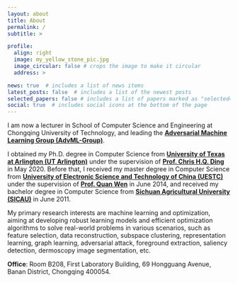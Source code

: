 ```yaml
---
layout: about
title: About
permalink: /
subtitle: >

profile:
  align: right
  image: my_yellow_stone_pic.jpg
  image_circular: false # crops the image to make it circular
  address: >

news: true  # includes a list of news items
latest_posts: false  # includes a list of the newest posts
selected_papers: false # includes a list of papers marked as "selected={true}"
social: true  # includes social icons at the bottom of the page
---
```


I am now a lecturer in School of Computer Science and Engineering at Chongqing University of Technology, and leading the <b><a href="https://AdvML-Group.github.io">Adversarial Machine Learning Group (AdvML-Group)</a></b>.

I obtained my Ph.D. degree in Computer Science from <b><a href="https://www.uta.edu/">University of Texas at Arlington (UT Arlington)</a></b> under the supervision of <b><a href="https://sds.cuhk.edu.cn/en/teacher/197">Prof. Chris H.Q. Ding</a></b> in May 2020. Before that, I received my master degree in Computer Science from <b><a href="https://en.uestc.edu.cn/">University of Electronic Science and Technology of China (UESTC)</a></b> under the supervision of <b><a href="https://faculty.uestc.edu.cn/wenquan/zh_CN/index.htm">Prof. Quan Wen</a></b> in June 2014, and received my bachelor degree in Computer Science from <b><a href="https://english.sicau.edu.cn/">Sichuan Agricultural University (SICAU)</a></b> in June 2011.

My primary research interests are machine learning and optimization, aiming at developing robust learning models and efficient optimization algorithms to solve real-world problems in various scenarios, such as feature selection, data reconstruction, subspace clustering, representation learning, graph learning, adversarial attack, foreground extraction, saliency detection, dermoscopy image segmentation, etc.

<b>Office</b>: Room B208, First Laboratory Building, 69 Hongguang Avenue, Banan District, Chongqing 400054.
